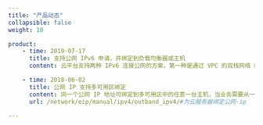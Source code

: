 ```yaml
---
title: "产品动态"
collapsible: false
weight: 10

product:
    - time: 2019-07-17
      title: 支持公网 IPv6 申请，并绑定到负载均衡器或主机
      content: 云平台支持两种 IPv6 连接公网的方案，第一种是通过 VPC 的双栈网络 DHCP 获取到 IPv6 地址，然后通过控制台为 IPv6 分配公网带宽的方式。第二种是您可以申请一个 IPv6 弹性公网 IP，并绑定到云服务器或者负载均衡器上。两种方式最大的区别在于：通过 VPC DHCP 获取的 IPv6 地址，在接入公网后，同时具备公网和 VPC 内网的访问能力；手动申请的 IPv6 地址只具有公网能力，无法与VPC内部的 IPv6 互通，逻辑与内网的 IPv4 是无法访问公网IPv4类似。您可以根据自己的网络需求和偏好进行选择。

    - time: 2018-06-02
      title: 公网 IP 支持多可用区绑定
      content: 同一个公网 IP 地址可绑定到多可用区中的任意一台主机，当业务需要从一个可用区迁移到其他可用区时，服务端主机快速替换，IP地址保持不变，以快速迁移生产环境。
      url: /network/eip/manual/ipv4/outband_ipv4/#为云服务器绑定公网-ip

---
```


